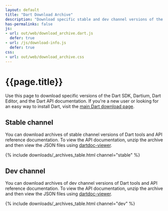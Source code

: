 ```yaml
---
layout: default
title: "Dart Download Archive"
description: "Download specific stable and dev channel versions of the Dart SDK, Dartium, Dart Editor, and the Dart API documentation."
has-permalinks: false
js:
- url: out/web/download_archive.dart.js
  defer: true
- url: /js/download-info.js
  defer: true
css:
- url: out/web/download_archive.css
---
```


# {{page.title}}

Use this page to download specific versions of the Dart SDK, Dartium,
Dart Editor, and the Dart API documentation.
If you're a new user or looking for an easy way to install Dart,
visit the [main Dart download page](/downloads/).


## Stable channel

You can download archives of stable channel versions of Dart tools
and API reference documentation. To view the API documentation, unzip the
archive and then view the JSON files using
[dartdoc-viewer](https://github.com/dart-lang/dartdoc-viewer).

{% include downloads/_archives_table.html channel="stable" %}

## Dev channel

You can download archives of dev channel versions of Dart tools
and API reference documentation. To view the API documentation, unzip the
archive and then view the JSON files using
[dartdoc-viewer](https://github.com/dart-lang/dartdoc-viewer).

{% include downloads/_archives_table.html channel="dev" %}
